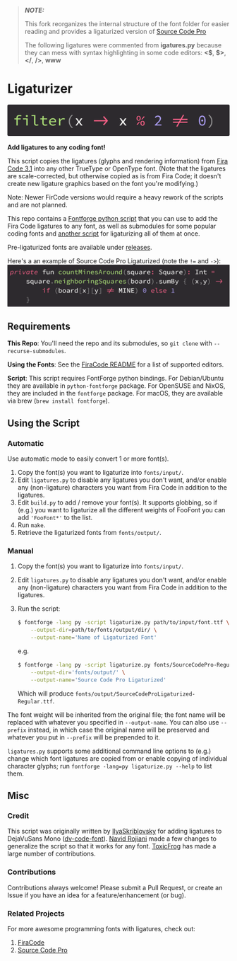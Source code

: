 > **_NOTE:_**
>
> This fork reorganizes the internal structure of the font folder for easier reading and provides a ligaturized version of [Source Code Pro](https://github.com/adobe-fonts/source-code-pro)
>
> The following ligatures were commented from **igatures.py** because they can mess with syntax highlighting in some code editors: **<\$**, **$>**, **</**, **/>**, **www**

# Ligaturizer

![Ligature example](images/banner.png)

**Add ligatures to any coding font!**

This script copies the ligatures (glyphs and rendering information) from [Fira Code 3.1](https://github.com/tonsky/FiraCode) into any other TrueType or OpenType font. (Note that the ligatures are scale-corrected, but otherwise copied as is from Fira Code; it doesn't create new ligature graphics based on the font you're modifying.)

Note: Newer FirCode versions would require a heavy rework of the scripts and are not planned.

This repo contains a [Fontforge python script](ligaturize.py) that you can use to add the Fira Code ligatures to any font, as well as submodules for some popular coding fonts and [another script](build.py) for ligaturizing all of them at once.

Pre-ligaturized fonts are available under [releases](https://github.com/kenijo/Ligaturizer/releases).

Here's a an example of Source Code Pro Ligaturized (note the `!=` and `->`):
![Source Code Pro Ligaturized](images/source_code_pro.png)

## Requirements

**This Repo**: You'll need the repo and its submodules, so `git clone` with `--recurse-submodules`.

**Using the Fonts**: See the [FiraCode README](https://github.com/tonsky/FiraCode) for a list of supported editors.

**Script**: This script requires FontForge python bindings. For Debian/Ubuntu they are available in `python-fontforge` package. For OpenSUSE and NixOS, they are included in the `fontforge` package. For macOS, they are available via brew (`brew install fontforge`).

## Using the Script

### Automatic

Use automatic mode to easily convert 1 or more font(s).

1. Copy the font(s) you want to ligaturize into `fonts/input/`.
1. Edit `ligatures.py` to disable any ligatures you don't want, and/or enable any (non-ligature) characters you want from Fira Code in addition to the ligatures.
1. Edit `build.py` to add / remove your font(s). It supports globbing, so if (e.g.) you want to ligaturize all the different weights of FooFont you can add `'FooFont*'` to the list.
1. Run `make`.
1. Retrieve the ligaturized fonts from `fonts/output/`.

### Manual

1. Copy the font(s) you want to ligaturize into `fonts/input/`.
1. Edit `ligatures.py` to disable any ligatures you don't want, and/or enable any (non-ligature) characters you want from Fira Code in addition to the ligatures.
1. Run the script:

    ```bash
    $ fontforge -lang py -script ligaturize.py path/to/input/font.ttf \
        --output-dir=path/to/fonts/output/dir/ \
        --output-name='Name of Ligaturized Font'
    ```

    e.g.

    ```bash
    $ fontforge -lang py -script ligaturize.py fonts/SourceCodePro-Regular.ttf \
        --output-dir='fonts/output/' \
        --output-name='Source Code Pro Ligaturized'
    ```

    Which will produce `fonts/output/SourceCodeProLigaturized-Regular.ttf`.

The font weight will be inherited from the original file; the font name will be replaced with whatever you specified in `--output-name`. You can also use `--prefix` instead, in which case the original name will be preserved and whatever you put in `--prefix` will be prepended to it.

`ligatures.py` supports some additional command line options to (e.g.) change which font ligatures are copied from or enable copying of individual character glyphs; run `fontforge -lang=py ligaturize.py --help` to list them.

## Misc

### Credit

This script was originally written by [IlyaSkriblovsky](https://github.com/IlyaSkriblovsky) for adding ligatures to DejaVuSans Mono ([dv-code-font](https://github.com/IlyaSkriblovsky/dv-code-font)). [Navid Rojiani](https://github.com/rojiani) made a few changes to generalize the script so that it works for any font. [ToxicFrog](https://github.com/ToxicFrog) has made a large number of contributions.

### Contributions

Contributions always welcome! Please submit a Pull Request, or create an Issue if you have an idea for a feature/enhancement (or bug).

### Related Projects

For more awesome programming fonts with ligatures, check out:

1. [FiraCode](https://github.com/tonsky/FiraCode)
2. [Source Code Pro](https://github.com/adobe-fonts/source-code-pro)
